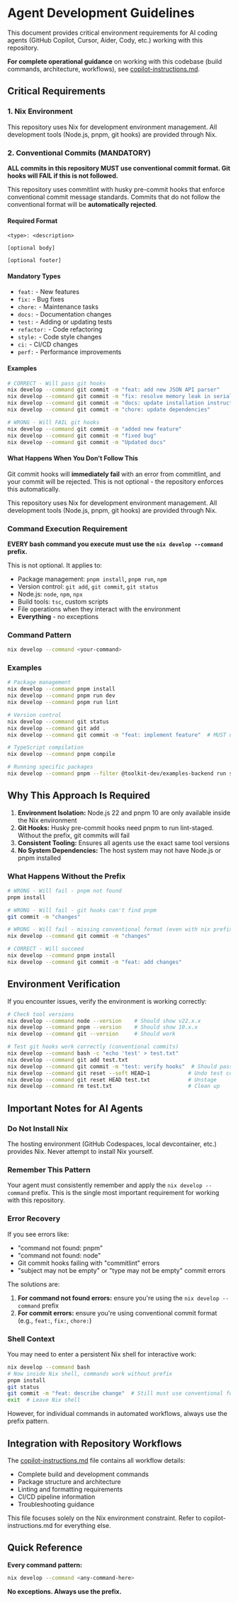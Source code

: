 # Agent Development Guidelines

This document provides critical environment requirements for AI coding agents (GitHub Copilot, Cursor, Aider, Cody, etc.) working with this repository.

**For complete operational guidance** on working with this codebase (build commands, architecture, workflows), see [copilot-instructions.md](copilot-instructions.md).

## Critical Requirements

### 1. Nix Environment

This repository uses Nix for development environment management. All development tools (Node.js, pnpm, git hooks) are provided through Nix.

### 2. Conventional Commits (MANDATORY)

**ALL commits in this repository MUST use conventional commit format. Git hooks will FAIL if this is not followed.**

This repository uses commitlint with husky pre-commit hooks that enforce conventional commit message standards. Commits that do not follow the conventional format will be **automatically rejected**.

#### Required Format

```
<type>: <description>

[optional body]

[optional footer]
```

#### Mandatory Types

- `feat:` - New features
- `fix:` - Bug fixes  
- `chore:` - Maintenance tasks
- `docs:` - Documentation changes
- `test:` - Adding or updating tests
- `refactor:` - Code refactoring
- `style:` - Code style changes
- `ci:` - CI/CD changes
- `perf:` - Performance improvements

#### Examples

```bash
# CORRECT - Will pass git hooks
nix develop --command git commit -m "feat: add new JSON API parser"
nix develop --command git commit -m "fix: resolve memory leak in serializer"  
nix develop --command git commit -m "docs: update installation instructions"
nix develop --command git commit -m "chore: update dependencies"

# WRONG - Will FAIL git hooks
nix develop --command git commit -m "added new feature"
nix develop --command git commit -m "fixed bug"
nix develop --command git commit -m "Updated docs"
```

#### What Happens When You Don't Follow This

Git commit hooks will **immediately fail** with an error from commitlint, and your commit will be rejected. This is not optional - the repository enforces this automatically.

This repository uses Nix for development environment management. All development tools (Node.js, pnpm, git hooks) are provided through Nix.

### Command Execution Requirement

**EVERY bash command you execute must use the `nix develop --command` prefix.**

This is not optional. It applies to:

- Package management: `pnpm install`, `pnpm run`, `npm`
- Version control: `git add`, `git commit`, `git status`
- Node.js: `node`, `npm`, `npx`
- Build tools: `tsc`, custom scripts
- File operations when they interact with the environment
- **Everything** - no exceptions

### Command Pattern

```bash
nix develop --command <your-command>
```

### Examples

```bash
# Package management
nix develop --command pnpm install
nix develop --command pnpm run dev
nix develop --command pnpm run lint

# Version control
nix develop --command git status
nix develop --command git add .
nix develop --command git commit -m "feat: implement feature"  # MUST use conventional format

# TypeScript compilation
nix develop --command pnpm compile

# Running specific packages
nix develop --command pnpm --filter @toolkit-dev/examples-backend run start
```

## Why This Approach Is Required

1. **Environment Isolation:** Node.js 22 and pnpm 10 are only available inside the Nix environment
2. **Git Hooks:** Husky pre-commit hooks need pnpm to run lint-staged. Without the prefix, git commits will fail
3. **Consistent Tooling:** Ensures all agents use the exact same tool versions
4. **No System Dependencies:** The host system may not have Node.js or pnpm installed

### What Happens Without the Prefix

```bash
# WRONG - Will fail - pnpm not found
pnpm install

# WRONG - Will fail - git hooks can't find pnpm
git commit -m "changes"

# WRONG - Will fail - missing conventional format (even with nix prefix)
nix develop --command git commit -m "changes"

# CORRECT - Will succeed
nix develop --command pnpm install
nix develop --command git commit -m "feat: add changes"
```

## Environment Verification

If you encounter issues, verify the environment is working correctly:

```bash
# Check tool versions
nix develop --command node --version    # Should show v22.x.x
nix develop --command pnpm --version    # Should show 10.x.x
nix develop --command git --version     # Should work

# Test git hooks work correctly (conventional commits)
nix develop --command bash -c "echo 'test' > test.txt"
nix develop --command git add test.txt
nix develop --command git commit -m "test: verify hooks"  # Should pass with conventional format
nix develop --command git reset --soft HEAD~1            # Undo test commit
nix develop --command git reset HEAD test.txt            # Unstage
nix develop --command rm test.txt                        # Clean up
```

## Important Notes for AI Agents

### Do Not Install Nix

The hosting environment (GitHub Codespaces, local devcontainer, etc.) provides Nix. Never attempt to install Nix yourself.

### Remember This Pattern

Your agent must consistently remember and apply the `nix develop --command` prefix. This is the single most important requirement for working with this repository.

### Error Recovery

If you see errors like:

- "command not found: pnpm"
- "command not found: node"
- Git commit hooks failing with "commitlint" errors
- "subject may not be empty" or "type may not be empty" commit errors

The solutions are:

1. **For command not found errors:** ensure you're using the `nix develop --command` prefix
2. **For commit errors:** ensure you're using conventional commit format (e.g., `feat:`, `fix:`, `chore:`)

### Shell Context

You may need to enter a persistent Nix shell for interactive work:

```bash
nix develop --command bash
# Now inside Nix shell, commands work without prefix
pnpm install
git status
git commit -m "feat: describe change"  # Still must use conventional format
exit  # Leave Nix shell
```

However, for individual commands in automated workflows, always use the prefix pattern.

## Integration with Repository Workflows

The [copilot-instructions.md](./.github/copilot-instructions.md) file contains all workflow details:

- Complete build and development commands
- Package structure and architecture
- Linting and formatting requirements
- CI/CD pipeline information
- Troubleshooting guidance

This file focuses solely on the Nix environment constraint. Refer to copilot-instructions.md for everything else.

## Quick Reference

**Every command pattern:**

```bash
nix develop --command <any-command-here>
```

**No exceptions. Always use the prefix.**
